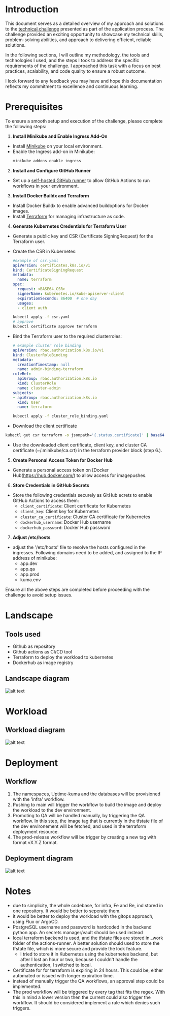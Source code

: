 # Introduction

This document serves as a detailed overview of my approach and solutions to the [technical challenge](tech_challenge.md) presented as part of the application process. The challenge provided an exciting opportunity to showcase my technical skills, problem-solving abilities, and approach to delivering efficient, reliable solutions. 

In the following sections, I will outline my methodology, the tools and technologies I used, and the steps I took to address the specific requirements of the challenge. I approached this task with a focus on best practices, scalability, and code quality to ensure a robust outcome. 

I look forward to any feedback you may have and hope this documentation reflects my commitment to excellence and continuous learning.

# Prerequisites

To ensure a smooth setup and execution of the challenge, please complete the following steps:

1. **Install Minikube and Enable Ingress Add-On**  
  - Install [Minikube](https://minikube.sigs.k8s.io/docs/start/) on your local environment.
  - Enable the Ingress add-on in Minikube:
     ```bash
     minikube addons enable ingress
     ```

2. **Install and Configure GitHub Runner**  
  - Set up a [self-hosted GitHub runner](https://docs.github.com/en/actions/hosting-your-own-runners/about-self-hosted-runners) to allow GitHub Actions to run workflows in your environment.

3. **Install Docker Buildx and Terraform**  
  - Install Docker Buildx to enable advanced buildoptions for Docker images.
  - Install [Terraform](https://www.terraform.io/downloads) for managing infrastructure as code.

4. **Generate Kubernetes Credentials for Terraform User**  
  - Generate a public key and CSR (Certificate SigningRequest) for the Terraform user.
  - Create the CSR in Kubernetes:
    ```yaml
    #example of csr.yaml
    apiVersion: certificates.k8s.io/v1
    kind: CertificateSigningRequest
    metadata:
      name: terraform
    spec:
      request: <BASE64_CSR>
      signerName: kubernetes.io/kube-apiserver-client
      expirationSeconds: 86400  # one day
      usages:
      - client auth
    ```

    ```bash
    kubectl apply -f csr.yaml
    # approve
    kubectl certificate approve terraform
    ```
  - Bind the Terraform user to the required clusterroles:
    ```yaml
    # example cluster role binding
    apiVersion: rbac.authorization.k8s.io/v1
    kind: ClusterRoleBinding
    metadata:
      creationTimestamp: null
      name: admin-binding-terraform
    roleRef:
      apiGroup: rbac.authorization.k8s.io
      kind: ClusterRole
      name: cluster-admin
    subjects:
    - apiGroup: rbac.authorization.k8s.io
      kind: User
      name: terraform
    ```
    ```bash
    kubectl apply -f cluster_role_binding.yaml
    ```
   - Download the client certificate
   ```bash
   kubectl get csr terraform -o jsonpath='{.status.certificate}' | base64 -d > tf.crt
   ```
   - Use the downloaded client certificate, client key, and cluster CA certificate (~/.minikube/ca.crt) in the terraform provider block (step 6.).

5. **Create Personal Access Token for Docker Hub**  
  - Generate a personal access token on [Docker Hub(https://hub.docker.com/) to allow access for imagepushes.

6. **Store Credentials in GitHub Secrets**  
  - Store the following credentials securely as GitHub ecrets to enable GitHub Actions to access them:
    - `client_certificate`: Client certificate for Kubernetes
    - `client_key`: Client key for Kubernetes
    - `cluster_ca_certificate`: Cluster CA certificate for Kubernetes
    - `dockerhub_username`: Docker Hub username
    - `dockerhub_password`: Docker Hub password

7. **Adjust /etc/hosts**
  - adjust the '/etc/hosts' file to resolve the hosts configured in the ingresses. Following domains need to be added, and assigned to the IP address of minikube:
    - app.dev
    - app.qa
    - app.prod
    - kuma.env

Ensure all the above steps are completed before proceeding with the challenge to avoid setup issues. 

# Landscape

## Tools used
- Github as repository
- Github actions as CI/CD tool
- Terraform to deploy the workload to kubernetes
- Dockerhub as image registry

## Landscape diagram

![alt text](images/landscape.png "Title")

# Workload

## Workload diagram

![alt text](images/application.png "Title")

# Deployment

## Workflow

1. The namespaces, Uptime-kuma and the databases will be provisioned with the 'infra' workflow.
1. Pushing to main will trigger the workflow to build the image and deploy the workload to the dev environment.
1. Promoting to QA will be handled manually, by triggering the QA workflow. In this step, the image tag that is currently in the tfstate file of the dev environement will be fetched, and used in the terraform deployment resource.
1. The prod-release workflow will be trigger by creating a new tag with format vX.Y.Z format.


## Deployment diagram

![alt text](images/deployments.png "Title")

# Notes

- due to simplicity, the whole codebase, for infra, Fe and Be, ind stored in one repository. It would be better to seperate them.
- it would be better to deploy the workload with the gitops approach, using Flux or ArgoCD.
- PostgreSQL username and password is hardcoded in the backend python app. An secrets manager/vault should be used instead
- local terraform backend is used, and the tfstate files are stored in _work folder of the actions-runner. A better solution should used to store the tfstate file, which is more secure and provide the lock feature.
  - I tried to store it in Kubernetes using the kubernetes backend, but after I lost an hour or two, because I couldn't handle the authentication, I switched to local.
- Certificate for for terraform is expiring in 24 hours. This could be, either automated or issued with longer expiration time.
- instead of manually trigger the QA workflows, an approval step could be implemented.
- The prod workflow will be triggered by every tag that fits the regex. With this in mind a lower version then the current could also trigger the workflow. It should be considered implement a rule which denies such triggers.